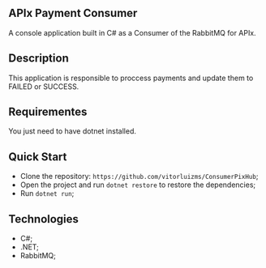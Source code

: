 ## APIx Payment Consumer

A console application built in C# as a Consumer of the RabbitMQ for APIx.

## Description

This application is responsible to proccess payments and update them to FAILED or SUCCESS.

## Requirementes

You just need to have dotnet installed.

## Quick Start

- Clone the repository: `https://github.com/vitorluizms/ConsumerPixHub`;
- Open the project and run `dotnet restore` to restore the dependencies;
- Run `dotnet run`;

## Technologies

- C#;
- .NET;
- RabbitMQ;
